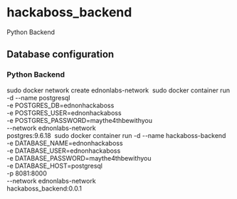 # hackaboss_backend
Python Backend

## Database configuration
### Python Backend
sudo docker network create ednonlabs-network
​
sudo docker container run -d --name postgresql \
 -e POSTGRES_DB=ednonhackaboss \
 -e POSTGRES_USER=ednonhackaboss \
 -e POSTGRES_PASSWORD=maythe4thbewithyou \
 --network ednonlabs-network \
 postgres:9.6.18 
​
sudo docker container run -d --name hackaboss-backend \
 -e DATABASE_NAME=ednonhackaboss \
 -e DATABASE_USER=ednonhackaboss \
 -e DATABASE_PASSWORD=maythe4thbewithyou \
 -e DATABASE_HOST=postgresql \
 -p 8081:8000 \
 --network ednonlabs-network \
hackaboss_backend:0.0.1